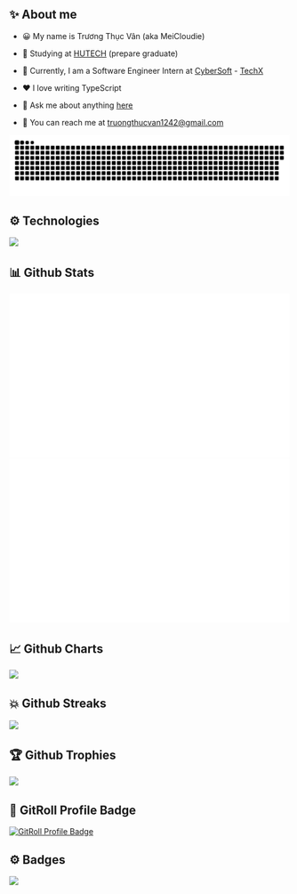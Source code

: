 ## ✨ About me

- 😀 My name is Trương Thục Vân (aka MeiCloudie)

- 📖 Studying at [HUTECH](https://www.hutech.edu.vn/) (prepare graduate)

- 👜 Currently, I am a Software Engineer Intern at [CyberSoft](https://cybersoft.edu.vn/) - [TechX](https://techx.edu.vn/)

- ❤️ I love writing TypeScript

- 💬 Ask me about anything [here](https://github.com/meicloudie/meicloudie/issues)

- 💌 You can reach me at [truongthucvan1242@gmail.com](mailto:truongthucvan1242@gmail.com)

<p align="center">
 <img width="1000" src="github-snake.svg" alt="snake"/>
</p>

## ⚙ Technologies

<p>
  <a href="https://skillicons.dev">
    <img src="https://skillicons.dev/icons?i=cs,js,ts,dart,postgres,mongodb,visualstudio,vscode,postman,github,dotnet,react,flutter,nodejs,nextjs,vercel,html,css,bootstrap,jquery&perline=10" />
  </a>
</p>

## 📊 Github Stats
![](https://raw.githubusercontent.com/MeiCloudie/github-stats/master/generated/overview.svg#gh-dark-mode-only)
![](https://raw.githubusercontent.com/MeiCloudie/github-stats/master/generated/languages.svg#gh-dark-mode-only)

## 📈 Github Charts
![](https://github-profile-summary-cards.vercel.app/api/cards/profile-details?username=MeiCloudie&theme=dracula&hide_border=true&width=1000)

## 💥 Github Streaks 
![](https://github-readme-streak-stats.herokuapp.com/?user=meicloudie&theme=dracula)

## 🏆 Github Trophies
![](https://github-profile-trophy.vercel.app/?username=meicloudie&theme=dracula&no-frame=true&column=4&margin-w=15)

## 🏅 GitRoll Profile Badge
<a href="https://gitroll.io/profile/u679xvndgXYdkEvwgQq93yhdXPgS2" target="_blank"><img src="https://gitroll.io/api/badges/profiles/v1/u679xvndgXYdkEvwgQq93yhdXPgS2" alt="GitRoll Profile Badge" width="45%" height=auto /></a>

## ⚙️ Badges
![](https://komarev.com/ghpvc/?username=meicloudie&color=green)
